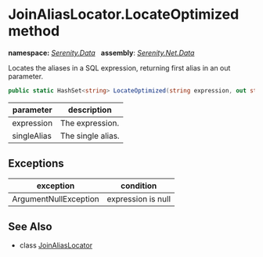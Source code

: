# JoinAliasLocator.LocateOptimized method
**namespace:** *[Serenity.Data](../../README.md#serenity.data-namespace)*   **assembly**: *[Serenity.Net.Data](../../README.md)*

Locates the aliases in a SQL expression, returning first alias in an out parameter.

```csharp
public static HashSet<string> LocateOptimized(string expression, out string singleAlias)
```

| parameter | description |
| --- | --- |
| expression | The expression. |
| singleAlias | The single alias. |

## Exceptions

| exception | condition |
| --- | --- |
| ArgumentNullException | expression is null |

## See Also

* class [JoinAliasLocator](../JoinAliasLocator.md)